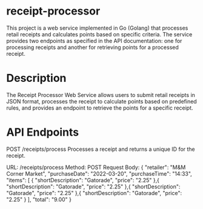 # receipt-processor
This project is a web service implemented in Go (Golang) that processes retail receipts and calculates points based on specific criteria. The service provides two endpoints as specified in the API documentation: one for processing receipts and another for retrieving points for a processed receipt.

# Description
The Receipt Processor Web Service allows users to submit retail receipts in JSON format, processes the receipt to calculate points based on predefined rules, and provides an endpoint to retrieve the points for a specific receipt.

# API Endpoints
POST /receipts/process
Processes a receipt and returns a unique ID for the receipt.

URL: /receipts/process
Method: POST
Request Body:
{
  "retailer": "M&M Corner Market",
  "purchaseDate": "2022-03-20",
  "purchaseTime": "14:33",
  "items": [
    {
      "shortDescription": "Gatorade",
      "price": "2.25"
    },{
      "shortDescription": "Gatorade",
      "price": "2.25"
    },{
      "shortDescription": "Gatorade",
      "price": "2.25"
    },{
      "shortDescription": "Gatorade",
      "price": "2.25"
    }
  ],
  "total": "9.00"
}
